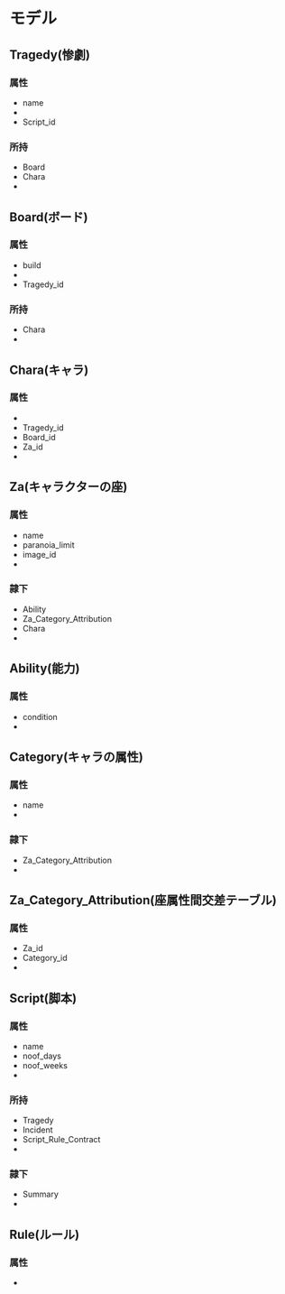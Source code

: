 # モデル
## Tragedy(惨劇)
### 属性
* name
* 
* Script_id
### 所持
* Board
* Chara
* 

## Board(ボード)
### 属性
* build
* 
* Tragedy_id
### 所持
* Chara
* 

## Chara(キャラ)
### 属性
* 
* Tragedy_id
* Board_id
* Za_id
* 

## Za(キャラクターの座)
### 属性
* name
* paranoia_limit
* image_id
* 
### 隷下
* Ability
* Za_Category_Attribution
* Chara
* 

## Ability(能力)
### 属性
* condition
* 

## Category(キャラの属性)
### 属性
* name
* 
### 隷下
* Za_Category_Attribution
* 

## Za_Category_Attribution(座属性間交差テーブル)
### 属性
* Za_id
* Category_id
* 




##  Script(脚本)
### 属性
* name
* noof_days
* noof_weeks
* 
### 所持
* Tragedy
* Incident
* Script_Rule_Contract
* 
### 隷下
* Summary
* 

## Rule(ルール)
### 属性
* 